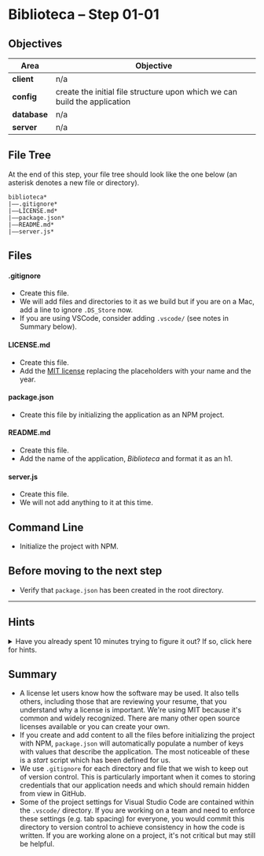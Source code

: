 # Biblioteca – Step 01-01

## Objectives
| Area         | Objective                                                                 |
| ------------ | ------------------------------------------------------------------------- |
| **client**   | n/a                                                                       |
| **config**   | create the initial file structure upon which we can build the application |
| **database** | n/a                                                                       |
| **server**   | n/a                                                                       |

## File Tree
At the end of this step, your file tree should look like the one below (an asterisk denotes a new file or directory).
```
biblioteca*
|––.gitignore*
|––LICENSE.md*
|––package.json*
|––README.md*
|––server.js*
```

## Files
#### .gitignore
* Create this file.
* We will add files and directories to it as we build but if you are on a Mac, add a line to ignore `.DS_Store` now.
* If you are using VSCode, consider adding `.vscode/` (see notes in Summary below).

#### LICENSE.md
* Create this file.
* Add the [MIT license](https://opensource.org/licenses/MIT) replacing the placeholders with your name and the year.

#### package.json
* Create this file by initializing the application as an NPM project.

#### README.md
* Create this file.
* Add the name of the application, _Biblioteca_ and format it as an h1.

#### server.js
* Create this file.
* We will not add anything to it at this time.

## Command Line
* Initialize the project with NPM.

## Before moving to the next step
* Verify that `package.json` has been created in the root directory.

___

## Hints
<details>
  <summary>Have you already spent 10 minutes trying to figure it out? If so, click here for hints.</summary>
    
* `cd <path/to/directory>`
* `mkdir <someDirectoryName>`
* `npm init -y`
* `touch <someFileNameWithExtension>`
</details>


## Summary
* A license let users know how the software may be used. It also tells others, including those that are reviewing your resume, that you understand why a license is important. We're using MIT because it's common and widely recognized. There are many other open source licenses available or you can create your own.
* If you create and add content to all the files before initializing the project with NPM, `package.json` will automatically populate a number of keys with values that describe the application. The most noticeable of these is a _start_ script which has been defined for us.
* We use `.gitignore` for each directory and file that we wish to keep out of version control. This is particularly important when it comes to storing credentials that our application needs and which should remain hidden from view in GitHub.
* Some of the project settings for Visual Studio Code are contained within the `.vscode/` directory. If you are working on a team and need to enforce these settings (e.g. tab spacing) for everyone, you would commit this directory to version control to achieve consistency in how the code is written. If you are working alone on a project, it's not critical but may still be helpful.
